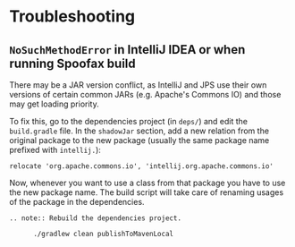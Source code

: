 # Troubleshooting

## `NoSuchMethodError` in IntelliJ IDEA or when running Spoofax build
There may be a JAR version conflict, as IntelliJ and JPS use their own versions
of certain common JARs (e.g. Apache's Commons IO) and those may get loading
priority.

To fix this, go to the dependencies project (in `deps/`) and edit the
`build.gradle` file. In the `shadowJar` section, add a new relation from
the original package to the new package (usually the same package name prefixed
with `intellij.`):

```
relocate 'org.apache.commons.io', 'intellij.org.apache.commons.io'
```

Now, whenever you want to use a class from that package you have to use the
new package name. The build script will take care of renaming usages of the
package in the dependencies.

```eval_rst
.. note:: Rebuild the dependencies project.

      ./gradlew clean publishToMavenLocal

```

